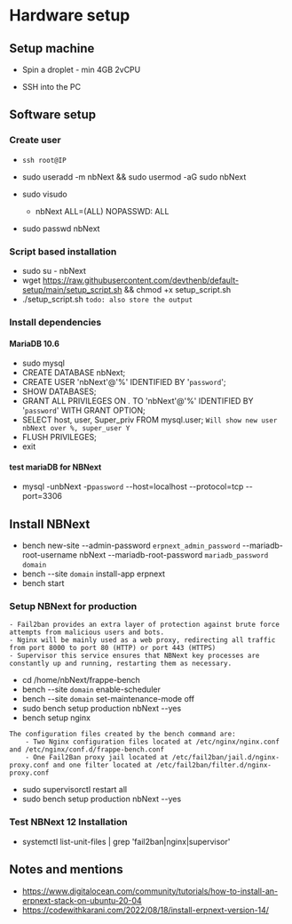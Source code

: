 # Hardware setup
## Setup machine
- Spin a droplet - min 4GB 2vCPU
<!-- Should we setup DNS here? -->
<!-- - Setup firewall (Need the following ports)
    - 22/tcp (SSH)
    - 80/tcp (HTTP)
    - 443/tcp (HTTPS)

    - 8000/tcp (for testing your platform before deploying to production) `remove this again after everything is done`
    - 3306/tcp (If want to access MariaDB, better change this port)
    
    - 143/tcp (IMAP) `Is this needed?`
    - 25/tcp `Is this needed?` -->

- SSH into the PC



## Software setup
### Create user
- `ssh root@IP`
- sudo useradd -m nbNext && sudo usermod -aG sudo nbNext
- sudo visudo
    - nbNext ALL=(ALL) NOPASSWD: ALL

- sudo passwd nbNext


### Script based installation
- sudo su - nbNext
- wget https://raw.githubusercontent.com/devthenb/default-setup/main/setup_script.sh && chmod +x setup_script.sh
- ./setup_script.sh  `todo: also store the output`





### Install dependencies
<!-- - sudo apt update -->
<!-- - LC_ALL=en_US.UTF-8
LC_CTYPE=en_US.UTF-8
LANG=en_US.UTF-8
- sudo reboot -->
<!-- - sudo apt install mariadb-server # Might not give the latest/required version -->
#### MariaDB 10.6
<!-- - sudo mysql_secure_installation
    - The first prompt will ask you about the root password, but since there is no password configured yet, press ENTER.
    - Next, you will have to decide on using Unix authentication or not. Answer Y to accept this authentication method.
    - When asked about changing the MariaDB root password, answer N. Using the default password along with Unix authentication is the recommended setup for Ubuntu-based systems because the root account is closely related to automated system maintenance tasks.
    - The remaining questions have to do with removing the anonymous database user, restricting the root account to log in remotely on localhost, removing the test database, and reloading privilege tables. It is safe to answer Y to all those questions.
 -->
- sudo mysql
- CREATE DATABASE nbNext;
- CREATE USER 'nbNext'@'%' IDENTIFIED BY '`password`';
- SHOW DATABASES;
- GRANT ALL PRIVILEGES ON *.* TO 'nbNext'@'%' IDENTIFIED BY '`password`' WITH GRANT OPTION;
- SELECT host, user, Super_priv FROM mysql.user; `Will show new user nbNext over %, super_user Y`
- FLUSH PRIVILEGES;
- exit

#### test mariaDB for NBNext
- mysql -unbNext -p`password` --host=localhost --protocol=tcp --port=3306



<!-- #### Dependencies -->
<!-- wget https://github.com/wkhtmltopdf/wkhtmltopdf/releases/download/0.12.5/wkhtmltox_0.12.5-1.bionic_amd64.deb -->
<!-- sudo dpkg -i wkhtmltox_0.12.5-1.bionic_amd64.deb -->
<!-- - Install wkhtmltopdf `convert HTML content into PDF using the Qt WebKit rendering engine`
    - sudo cp /usr/local/bin/wkhtmlto* /usr/bin/ `copy all relevant executables to your /usr/bin/`
    - sudo chmod a+x /usr/bin/wk* -->



## Install NBNext
<!-- - cd ~/frappe-bench -->
- bench new-site --admin-password `erpnext_admin_password` --mariadb-root-username nbNext --mariadb-root-password `mariadb_password` `domain`
- bench --site `domain` install-app erpnext
- bench start


### Setup NBNext for production
```
- Fail2ban provides an extra layer of protection against brute force attempts from malicious users and bots.
- Nginx will be mainly used as a web proxy, redirecting all traffic from port 8000 to port 80 (HTTP) or port 443 (HTTPS)
- Supervisor this service ensures that NBNext key processes are constantly up and running, restarting them as necessary.
```
- cd /home/nbNext/frappe-bench
- bench --site `domain` enable-scheduler
- bench --site `domain` set-maintenance-mode off
- sudo bench setup production nbNext --yes
- bench setup nginx

```
The configuration files created by the bench command are:
    - Two Nginx configuration files located at /etc/nginx/nginx.conf and /etc/nginx/conf.d/frappe-bench.conf
    - One Fail2Ban proxy jail located at /etc/fail2ban/jail.d/nginx-proxy.conf and one filter located at /etc/fail2ban/filter.d/nginx-proxy.conf
```
- sudo supervisorctl restart all
- sudo bench setup production nbNext --yes


### Test NBNext 12 Installation
- systemctl list-unit-files | grep 'fail2ban\|nginx\|supervisor'




## Notes and mentions
- https://www.digitalocean.com/community/tutorials/how-to-install-an-erpnext-stack-on-ubuntu-20-04
- https://codewithkarani.com/2022/08/18/install-erpnext-version-14/
